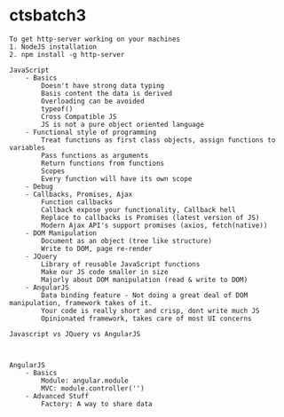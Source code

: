 # ctsbatch3

    To get http-server working on your machines
    1. NodeJS installation
    2. npm install -g http-server

    JavaScript
        - Basics 
            Doesn't have strong data typing
            Basis content the data is derived
            Overloading can be avoided
            typeof() 
            Cross Compatible JS 
            JS is not a pure object oriented language   
        - Functional style of programming
            Treat functions as first class objects, assign functions to variables
            Pass functions as arguments
            Return functions from functions
            Scopes
            Every function will have its own scope
        - Debug
        - Callbacks, Promises, Ajax
            Function callbacks
            Callback expose your functionality, Callback hell
            Replace to callbacks is Promises (latest version of JS)
            Modern Ajax API's support promises (axios, fetch(native))
        - DOM Manipulation
            Document as an object (tree like structure)
            Write to DOM, page re-render
        - JQuery
            Library of reusable JavaScript functions
            Make our JS code smaller in size
            Majorly about DOM manipulation (read & write to DOM)
        - AngularJS
            Data binding feature - Not doing a great deal of DOM manipulation, framework takes of it.
            Your code is really short and crisp, dont write much JS
            Opinionated framework, takes care of most UI concerns
    
    Javascript vs JQuery vs AngularJS



    AngularJS
        - Basics
            Module: angular.module
            MVC: module.controller('')
        - Advanced Stuff
            Factory: A way to share data